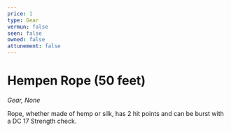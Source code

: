 ```yaml
---
price: 1
type: Gear
vermun: false
seen: false
owned: false
attunement: false
---
```

# Hempen Rope (50 feet)

*Gear, None*

Rope, whether made of hemp or silk, has 2 hit points and can be burst with a DC 17 Strength check.